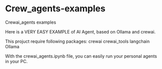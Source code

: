 # Crew_agents-examples
Crewai_agents examples 

Here is a VERY EASY EXAMPLE of AI Agent, based on Ollama and crewai.

This projuct require following packages:
crewai
crewai_tools
langchain
Ollama

With the crewai_agents.ipynb file, you can easily run your personal agents in your PC.
